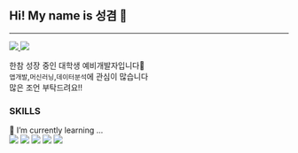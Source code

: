 ## Hi! My name is 성겸 👋
---
<a href="https://velog.io/@ksk0605" >
<img src="https://img.shields.io/badge/Velog-20C997?style=flat-square&logo=Velog&logoColor=white"/>
<a> <img src="https://img.shields.io/badge/sungkyum1@naver.com-03C75A?style=flat-square&logo=Naver&logoColor=white"/>

한참 성장 중인 대학생 예비개발자입니다👶  
`앱개발`,`머신러닝`,`데이터분석`에 관심이 많습니다  
많은 조언 부탁드려요!!

### SKILLS
🌱 I’m currently learning ...  
<img src="https://img.shields.io/badge/Android-3DDC84?style=flat-square&logo=Android&logoColor=white"/>
<img src="https://img.shields.io/badge/React Native-61DAFB?style=flat-square&logo=React&logoColor=white"/>
<img src="https://img.shields.io/badge/Tensorflow-FF6F00?style=flat-square&logo=Tensorflow&logoColor=white"/>
<img src="https://img.shields.io/badge/Python-3776AB?style=flat-square&logo=Python&logoColor=white"/>
<img src="https://img.shields.io/badge/Javascript-F7DF1E?style=flat-square&logo=Javascript&logoColor=white"/>


<!--
**ksk0605/ksk0605** is a ✨ _special_ ✨ repository because its `README.md` (this file) appears on your GitHub profile.

Here are some ideas to get you started:

- 🔭 I’m currently working on ...
- 🌱 I’m currently learning ...
- 👯 I’m looking to collaborate on ...
- 🤔 I’m looking for help with ...
- 💬 Ask me about ...
- 📫 How to reach me: ...
- 😄 Pronouns: ...
- ⚡ Fun fact: ...
-->
